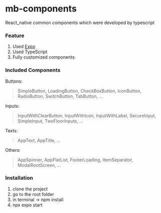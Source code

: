 # mb-components

React_native common components which were developed by typescript

### Feature

1. Used [Expo](https://expo.dev/)
2. Used TypeScript
3. Fully customized components

### Included Components

Buttons:

> SimpleButton, LoadingButton, CheckBoxButton, IconButton, RadioButton, SwitchButton, TabButton, ...

Inputs:

> InputWithClearButton, InputWithIcon, InputWithLabel, SecureInput, SimpleInput, TwoFloorInputs, ...

Texts:

> AppText, AppTitle, ...

Others:

> AppSpinner, AppFlatList, FooterLoading, ItemSeparator, ModalRootScreen, ...

### Installation

1. clone the project
2. go to the root folder
3. in terminal -> npm install
4. npx expo start
